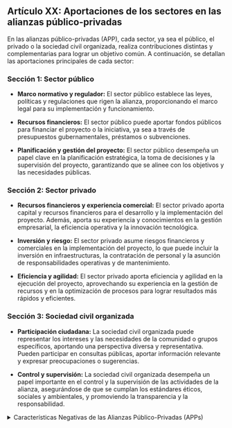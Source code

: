 ## Artículo XX: Aportaciones de los sectores en las alianzas público-privadas

En las alianzas público-privadas (APP), cada sector, ya sea el público, el privado o la sociedad civil organizada, realiza contribuciones distintas y complementarias para lograr un objetivo común. A continuación, se detallan las aportaciones principales de cada sector:

### Sección 1: Sector público

- **Marco normativo y regulador:** El sector público establece las leyes, políticas y regulaciones que rigen la alianza, proporcionando el marco legal para su implementación y funcionamiento.

- **Recursos financieros:** El sector público puede aportar fondos públicos para financiar el proyecto o la iniciativa, ya sea a través de presupuestos gubernamentales, préstamos o subvenciones.

- **Planificación y gestión del proyecto:** El sector público desempeña un papel clave en la planificación estratégica, la toma de decisiones y la supervisión del proyecto, garantizando que se alinee con los objetivos y las necesidades públicas.

### Sección 2: Sector privado

- **Recursos financieros y experiencia comercial:** El sector privado aporta capital y recursos financieros para el desarrollo y la implementación del proyecto. Además, aporta su experiencia y conocimientos en la gestión empresarial, la eficiencia operativa y la innovación tecnológica.

- **Inversión y riesgo:** El sector privado asume riesgos financieros y comerciales en la implementación del proyecto, lo que puede incluir la inversión en infraestructuras, la contratación de personal y la asunción de responsabilidades operativas y de mantenimiento.

- **Eficiencia y agilidad:** El sector privado aporta eficiencia y agilidad en la ejecución del proyecto, aprovechando su experiencia en la gestión de recursos y en la optimización de procesos para lograr resultados más rápidos y eficientes.

### Sección 3: Sociedad civil organizada

- **Participación ciudadana:** La sociedad civil organizada puede representar los intereses y las necesidades de la comunidad o grupos específicos, aportando una perspectiva diversa y representativa. Pueden participar en consultas públicas, aportar información relevante y expresar preocupaciones o sugerencias.

- **Control y supervisión:** La sociedad civil organizada desempeña un papel importante en el control y la supervisión de las actividades de la alianza, asegurándose de que se cumplan los estándares éticos, sociales y ambientales, y promoviendo la transparencia y la responsabilidad.

<details>
<summary>Características Negativas de las Alianzas Público-Privadas (APPs)</summary>

1. ☣️ **Falta de transparencia:** Las APPs a menudo involucran contratos y acuerdos complejos, generando falta de transparencia en la toma de decisiones y asignación de recursos. Esto puede dar lugar a percepciones de favoritismo o corrupción.

2. ⚖️ **Riesgo de captura regulatoria:** Existe la preocupación de que los intereses privados puedan influir en las políticas y regulaciones públicas para beneficiarse en las APPs, comprometiendo el interés público y la equidad en la asignación de recursos.

3. ⚖️ **Desequilibrio de poder:** En algunas APPs, el sector privado puede tener un mayor poder de negociación debido a su experiencia y recursos financieros, lo que puede resultar en un desequilibrio en la distribución de beneficios y riesgos entre los sectores público y privado.

4. 💰 **Rentabilidad excesiva:** Se ha argumentado que algunas APPs pueden llevar a una rentabilidad excesiva para el sector privado, especialmente cuando los contratos no están bien estructurados y supervisados adecuadamente.

5. 👥 **Impacto social y laboral:** En algunos casos, las APPs pueden tener impactos negativos en los empleados y las comunidades locales, como la pérdida de empleos, la reducción de salarios o condiciones laborales precarias. También puede haber conflictos entre los objetivos económicos y sociales.

6. ⚠️ **Transferencia de riesgos al sector público:** En ocasiones, los riesgos asociados con las APPs, como los financieros o los relacionados con la operación y mantenimiento de la infraestructura, pueden recaer en última instancia en el sector público, lo que puede generar un mayor costo para los contribuyentes.

</details>
